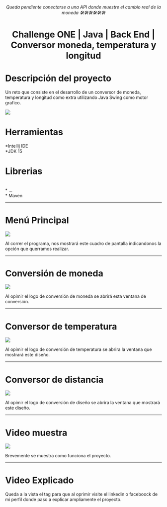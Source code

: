 <html>
  <div align="center">
 <h6>Queda pendiente conectarse a una API donde muestre el cambio real de la moneda 🛠🛠🛠🛠🛠🛠</h6>   
 <h1>Challenge ONE | Java | Back End | Conversor moneda, temperatura y longitud</h1>
</div>

<div>
 <h1>Descripción del proyecto</h1>
<p>Un reto que consiste en el desarrollo de un conversor de moneda, temperatura y longitud como extra utilizando Java Swing como motor grafico.</p>
 <img src="https://github.com/Magucho/Conversor_de_moneda/assets/98346054/5253b241-28b7-4f7b-9983-dcc44e854ba2">
 </div>


<div>
 <h1>Herramientas</h1>
 *Intellij IDE
 <br>
 *JDK 15
 <br>
 </div>
<div>
  <h1>Librerias</h1>
  
  <br>
  * ...
  <br>
  * Maven

  ---
  
  <div>
   <h1>Menú Principal</h1>
    <img src="https://github.com/Magucho/Conversor_de_moneda/assets/98346054/b2a63d18-5e4c-42ac-bb8c-f2ed628827bf">
    <p>Al correr el programa, nos mostrará este cuadro de pantalla indicandonos la opción que querramos realizar.</p>
  
  </div>

  ---

   <div>
   <h1>Conversión de moneda</h1>
    <img src="https://github.com/Magucho/Conversor_de_moneda/assets/98346054/cbcc7bb1-fb31-4e4d-ab9b-0ee93653258f">
  <p>Al opimir el logo de conversión de moneda se abrirá esta ventana de conversión.</p>
  </div>
</div>

---

   <h1>Conversor de temperatura</h1>
    <img src="https://github.com/Magucho/Conversor_de_moneda/assets/98346054/e88dd899-c758-4ff2-8029-351931a9eb38">
   <p>Al opimir el logo de conversión de temperatura se abrira la ventana que mostrará este diseño.</p>
  </div>
</div>

---
<div>
   <h1>Conversor de distancia</h1>
    <img src="https://github.com/Magucho/Conversor_de_moneda/assets/98346054/b45c7b34-d624-4e75-90de-65a3b4ebf7a9">
   <p>Al opimir el logo de conversión de diseño se abrira la ventana que mostrará este diseño.</p>
  </div>
</div>

---
<div>
   <h1>Video muestra</h1>
    <img src="https://github.com/Magucho/Conversor_de_moneda/assets/98346054/b45c7b34-d624-4e75-90de-65a3b4ebf7a9">
   <p>Brevemente se muestra como funciona el proyecto.</p>
  </div>
</div>

---
<div>
   <h1>Video Explicado</h1>
    
   <p>Queda a la vista el tag para que al oprimir visite el linkedin o faceboock de mi perfil donde paso a explicar ampliamente el proyecto.</p>
  </div>
</div>
</html>
